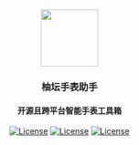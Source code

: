 <div id="header" align="center">
	<img src="https://raw.githubusercontent.com/Gnayoah/UotanWatchAssistant/main/assets/logo.png" height="100"></img> 
	<h3>柚坛手表助手</h3>
	<h4>开源且跨平台智能手表工具箱</h4>
	<div id="badges" >
		<a href="https://github.com/Gnayoah/UotanWatchAssistant/blob/main/LICENSE"><img src="https://img.shields.io/github/license/Gnayoah/UotanWatchAssistant?style=for-the-badge" alt="License"/></a>
  <a href="https://github.com/Gnayoah/UotanWatchAssistant"><img src="https://img.shields.io/github/created-at/Gnayoah/UotanWatchAssistant?style=for-the-badge" alt="License"/></a> 
  <a href="https://github.com/Gnayoah/UotanWatchAssistant"><img src="https://img.shields.io/github/v/release/Gnayoah/UotanWatchAssistant?style=for-the-badge" alt="License"/></a> 
	</div>
</div>
